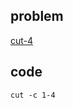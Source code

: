 ## problem
[cut-4](https://www.hackerrank.com/challenges/text-processing-cut-4/problem)

## code
```shell
cut -c 1-4
```